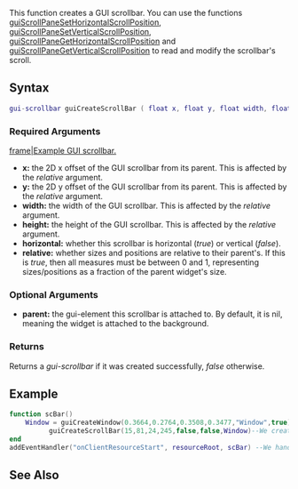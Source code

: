This function creates a GUI scrollbar. You can use the functions [guiScrollPaneSetHorizontalScrollPosition](/guiScrollPaneSetHorizontalScrollPosition.md "wikilink"), [guiScrollPaneSetVerticalScrollPosition](/guiScrollPaneSetVerticalScrollPosition.md "wikilink"), [guiScrollPaneGetHorizontalScrollPosition](/guiScrollPaneGetHorizontalScrollPosition.md "wikilink") and [guiScrollPaneGetVerticalScrollPosition](/guiScrollPaneGetVerticalScrollPosition.md "wikilink") to read and modify the scrollbar's scroll.

Syntax
------

``` lua
gui-scrollbar guiCreateScrollBar ( float x, float y, float width, float height, bool horizontal, bool relative, [gui-element parent = nil])
```

### Required Arguments

[frame|Example GUI scrollbar.](/Image:gui-scrollbar.png.md "wikilink")

-   **x:** the 2D x offset of the GUI scrollbar from its parent. This is affected by the *relative* argument.
-   **y:** the 2D y offset of the GUI scrollbar from its parent. This is affected by the *relative* argument.
-   **width:** the width of the GUI scrollbar. This is affected by the *relative* argument.
-   **height:** the height of the GUI scrollbar. This is affected by the *relative* argument.
-   **horizontal:** whether this scrollbar is horizontal (*true*) or vertical (*false*).
-   **relative:** whether sizes and positions are relative to their parent's. If this is *true*, then all measures must be between 0 and 1, representing sizes/positions as a fraction of the parent widget's size.

### Optional Arguments

-   **parent:** the gui-element this scrollbar is attached to. By default, it is nil, meaning the widget is attached to the background.

### Returns

Returns a *gui-scrollbar* if it was created successfully, *false* otherwise.

Example
-------

``` lua
function scBar()
    Window = guiCreateWindow(0.3664,0.2764,0.3508,0.3477,"Window",true)--We create a window.
          guiCreateScrollBar(15,81,24,245,false,false,Window)--We create a scrollbar as a child of 'Window'
end
addEventHandler("onClientResourceStart", resourceRoot, scBar) --We handle it with 'onClientResourceStart' event.
```

See Also
--------

